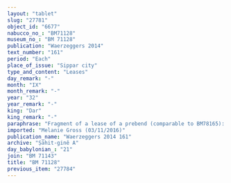 ```yaml
---
layout: "tablet"
slug: "27781"
object_id: "6677"
nabucco_no_: "BM71128"
museum_no_: "BM 71128"
publication: "Waerzeggers 2014"
text_number: "161"
period: "Each"
place_of_issue: "Sippar city"
type_and_content: "Leases"
day_remark: "-"
month: "IX"
month_remark: "-"
year: "32"
year_remark: "-"
king: "Dar"
king_remark: "-"
paraphrase: "Fragment of a lease of a prebend (comparable to BM78165): <strong><sup>f</sup></strong><strong>A<sub>1</sub></strong>, widow of <strong>A<sub>2</sub></strong>, gives prebends for the performance of the duties to <strong>B</strong>. This concerns the prebend of the arranger-of-the-sacrificial-table in Ebabbar in Sippar of the months Ayyār (II), D&ucirc;zu (IV), &Scaron;abāṭ (XI) and the 21<sup>st</sup> to 30<sup>th</sup> of Arahsamna and the prebend of the oil-presser. From the income <strong>B</strong> will deliver to&nbsp;<strong><sup>f</sup></strong><strong>A<sub>1</sub></strong> emmer (<em>kunā&scaron;u</em>), 1/8 liter (<em>summunu</em>) honey and sesame. 2+ witnesses and the scribe.<br /> &nbsp;<br /> <strong><sup>f</sup></strong><strong>A<sub>1</sub></strong> = <sup>f</sup>Inbāya/Lūṣi-ana-nūri//&Scaron;ang&ucirc;-I&scaron;tar-Bābili; <strong>A<sub>2</sub></strong> = Marduk-rēmanni//Ṣāhit-gin&ecirc;; <strong>B</strong> = Iddin-Nab&ucirc;; Scribe = Itti-&Scaron;ama&scaron;-balāṭu/&Scaron;ūzubu//Ile&rsquo;i-Marduk"
imported: "Melanie Gross (03/11/2016)"
publication_name: "Waerzeggers 2014 161"
archive: "Ṣāhit-ginê A"
day_babylonian_: "21"
join: "BM 71143"
title: "BM 71128"
previous_item: "27784"
---
```

